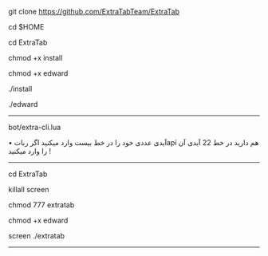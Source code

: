 

git clone https://github.com/ExtraTabTeam/ExtraTab

cd $HOME

cd ExtraTab

chmod +x install

chmod +x edward

./install

./edward

---------------------------

bot/extra-cli.lua

• آیدی عددی خود را در خط بیست وارد میکنید
اگر رباتapi هم دارید در خط 22 آیدی آن را وارد میکنید !

----------------------------------------------------------------------------



cd ExtraTab

killall screen

chmod 777 extratab

chmod +x edward

screen ./extratab


-----------------------------------------------------------------------------

